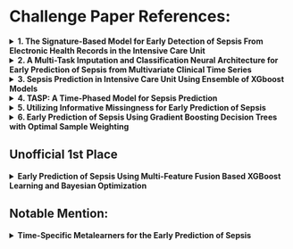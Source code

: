 # Challenge Paper References:

<details>
<summary><b>1. The Signature-Based Model for Early Detection of Sepsis From Electronic Health Records in the Intensive Care Unit</b></summary>
<br>

   [link](https://physionet.org/content/challenge-2019/1.0.0/papers/CinC2019-014.pdf)

   - **Team**: James Morrill, Andrey Kormilitzin, Alejo Nevado-Holgado, Sumanth Swaminathan, Sam Howison, Terry Lyons (University of Oxford, Iterex Therapeutics)
   - **Abstract**: Introduced a signature-based regression model for sepsis detection from ICU patient data, achieving the highest utility function score (0.360) and ranking 1st in the PhysioNet Challenge 2019. The model utilizes gradient boosting machines and signature features from patient time-series data to predict sepsis risk at every time interval post-admission.

      #### What the Team Did

      - Developed a new machine learning approach using signature transformation to extract features from time-series physiological data of ICU patients, enhancing prediction accuracy for sepsis onset.
      - Implemented a gradient boosting machine algorithm that leverages both current time-point data and extracted signature features to model sepsis effects longitudinally.
      - Conducted a detailed analysis of various feature sets, including hand-crafted features and signature transformations, to evaluate their predictive power and impact on model performance.
      - Employed stratified 5-fold cross-validation and light gbm for model training and validation, optimizing for a utility score that considers the trade-offs between true positives, false positives, and timely prediction.

      #### What They Found Useful

      - Signature features significantly improved model performance by providing a comprehensive summary of longitudinal physiological measurements, distinguishing between septic and non-septic cases effectively.
      - The inclusion of hand-crafted features, such as ShockIndex and BUN/CR ratios, alongside signature transformations, showcased a systematic improvement in predicting sepsis risk.
      - The model achieved an AUC ROC of 0.868, demonstrating its efficacy in screening for sepsis risk with the ability to predict sepsis cases correctly in 65.3% of instances, often well before the onset.

      #### Challenges and Limitations

      - Despite the model's high utility score and AUC ROC, achieving the desired balance between sensitivity and specificity for clinical application remains a challenge, particularly in predicting sepsis within the crucial 6-hour window prior to onset.
      - The study focuses on the utility function optimization, which might not fully encapsulate the clinical nuances of sepsis prediction and management within the ICU setting.

      #### Future Directions

      - Explore the potential of signature-based models in other clinical prediction tasks, leveraging the method's ability to process complex time-series data effectively.
      - Investigate the integration of more diverse data sources and feature engineering techniques to further enhance the predictive accuracy and timeliness of sepsis detection.
      - Evaluate the model's performance in a real-world clinical setting, focusing on its utility as a decision-support tool for healthcare professionals in the intensive care unit.

</details>

<details>
<summary><b>2. A Multi-Task Imputation and Classification Neural Architecture for Early Prediction of Sepsis from Multivariate Clinical Time Series</b></summary>
<br>

   [link](https://physionet.org/content/challenge-2019/1.0.0/papers/CinC2019-110.pdf)

   - **Team**: Yale Chang, Jonathan Rubin, Gregory Boverman, Shruti Vij, Asif Rahman, Annamalai Natarajan, Saman Parvaneh (Philips Research North America, Cambridge, USA)
   - **Abstract**: This work focuses on early sepsis prediction using multivariate clinical time series data. The authors employed a recurrent imputation model (RITS) for handling missing data, followed by a Temporal Convolutional Network (TCN) for prediction. A custom time-dependent weighting approach for error types in the loss function was applied. The model achieved a utility score of 0.328 in the PhysioNet Computing in Cardiology Challenge 2019, placing 9th, and an improved version later reached a utility score of 0.342 in a follow-up event, securing 2nd place.

      #### What the Team Did

      - Developed a multi-task neural architecture combining recurrent imputation for time series (RITS) with Temporal Convolutional Networks (TCN) for early detection of sepsis.
      - Introduced a novel set of features that model the missingness in clinical data, enhancing the prediction model's accuracy.
      - Employed a custom-designed loss function incorporating time-dependent weights to manage different error types, effectively balancing the trade-offs between early, on-time, and late predictions of sepsis.
      - Conducted experiments on a real-world dataset provided by the PhysioNet/Computing in Cardiology Challenge 2019, demonstrating the proposed model's effectiveness in sepsis prediction.

      #### What They Found Useful

      - The RITS approach for imputing missing values significantly outperformed traditional imputation methods, providing a strong foundation for accurate sepsis prediction.
      - The TCN model was chosen for its efficiency in handling long historical sequences and its ability to make predictions at any point during the ICU stay without future data leakage.
      - The custom loss function tailored for the sepsis prediction task played a crucial role in optimizing the model's performance, particularly in minimizing the penalties associated with too early or too late predictions.
      - The combination of RITS-imputed data with TCN, augmented by missingness indicator variables, proved to be highly effective, outperforming other sequence prediction models.

      #### Challenges and Limitations

      - Handling irregularly sampled and missing data points in multivariate clinical time series posed significant challenges, addressed through the RITS model.
      - Balancing predictions to avoid too early or too late detection of sepsis required careful tuning of the loss function, highlighting the complexity of modeling clinical decision-making processes.
      - The variance in test utility scores across different folds indicated the need for ensemble models to improve prediction reliability and reduce variance.

      #### Future Directions

      - Further exploration of ensemble models could potentially lead to higher test utility scores by incorporating a greater variety of prediction models and increasing the number of RITS-TCN models.
      - Investigating model interpretation techniques, especially for black-box models like RITS and TCN, would be valuable for integrating these models into clinical workflows more effectively.
      - Continuous refinement of the loss function to better align with clinical needs and enhance the practical applicability of sepsis prediction models in real-world settings.

</details>

<details>
<summary><b>3. Sepsis Prediction in Intensive Care Unit Using Ensemble of XGboost Models</b></summary>
<br>

   [link](https://physionet.org/content/challenge-2019/1.0.0/papers/CinC2019-238.pdf)

   - **Team**: Morteza Zabihi, Serkan Kiranyaz, Moncef Gabbouj (Tampere University, Finland, and Qatar University, Qatar)
   - **Abstract**: This study addresses the challenge of early sepsis prediction in ICU patients by leveraging an ensemble of XGboost models. A novel feature set including patterns of missing values is proposed, which significantly contributes to the predictive performance. The methodology achieved third place in the PhysioNet/Computing in Cardiology Challenge 2019, demonstrating its effectiveness with an overall utility score of 0.339.

      #### What the Team Did

      - Developed an ensemble learning approach using five XGboost models for early sepsis prediction, focusing on ICU patients' clinical data.
      - Extracted 407 features from clinical data, including vital signs, demographic variables, and laboratory values, with a particular emphasis on modeling missingness.
      - Employed a wrapper feature selection algorithm to identify the most clinically relevant features, considering both present and missing data.
      - Achieved robust performance across different hospital datasets, officially ranking as the third team in the PhysioNet Challenge with a utility score of 0.339.

      #### What They Found Useful

      - The introduction of discriminative features to model the patterns of missing values in clinical data, acknowledging that missingness may carry informative signals for sepsis prediction.
      - A comprehensive feature engineering strategy that extracted a wide range of features, including both sliding-window and non-sliding-window based features, to capture the dynamic nature of sepsis.
      - The ensemble approach, combining multiple XGboost models, enhanced the robustness and accuracy of sepsis prediction, outperforming traditional clinical criteria.
      - The study identified that variables related to hospital administration time, temperature, heart rate, and blood pressure were among the top predictors of sepsis, underscoring the clinical relevance of the selected features.

      #### Challenges and Limitations

      - The presence of significant class imbalance between sepsis and non-sepsis observations required careful data balancing techniques to train effective models.
      - Performance variability across different hospital datasets highlighted the challenge of generalizing the predictive model, with a noticeable drop in performance on one of the test sets.
      - The reliance on sophisticated machine learning models and extensive feature engineering may limit the interpretability of the predictive process, an essential aspect for clinical adoption.

      #### Future Directions

      - Further exploration of the role of missing data in clinical prediction models, specifically investigating the informative nature of missingness across various medical conditions.
      - Enhancement of the ensemble model by incorporating advanced machine learning techniques and exploring alternative ensemble strategies to improve prediction accuracy and generalizability.
      - Clinical validation and integration of the proposed predictive model into ICU workflows, aiming to assess its impact on clinical outcomes and sepsis management strategies.

</details>

<details>
<summary><b>4. TASP: A Time-Phased Model for Sepsis Prediction</b></summary>
<br>

   [link](https://physionet.org/content/challenge-2019/1.0.0/papers/CinC2019-049.pdf)

   - **Team**: Xiang Li, Yanni Kang, Xiaoyu Jia, Junmei Wang, Guotong Xie (Ping An Technology, Beijing, China)
   - **Abstract**: The Time-phAsed model for Sepsis Prediction (TASP) is introduced, leveraging the time-dependent nature of sepsis incidence in ICU patients. TASP integrates multiple modeling frameworks corresponding to different ICU stay phases: early, middle, and late stages, employing gradient boosting trees and deep learning to accommodate varying feature sets and missing value imputations tailored to each phase. This model scored 0.415 in cross-validation on the training set and ranked 4th with a score of 0.337 on the full test set of the Physionet/Computing in Cardiology Challenge 2019.

      #### Innovations and Key Findings

      - **Time-Phased Approach**: TASP is designed around the observation that sepsis incidence varies with ICU length of stay, implementing specific models for early (1-9 hours), middle (10-49 hours), and late (50+ hours) stages.
      - **Adaptive Modeling**: Utilizes gradient boosting trees for initial risk assessment and a deep learning framework (RNN) to capture long-term relationships in late-stage sepsis risk, optimizing prediction across different stages of ICU stay.
      - **Feature Engineering and Missing Value Imputation**: Implements various strategies for feature selection and missing value imputation, addressing the challenges of sparse and irregular data inherent in ICU records.
      - **Cross-Validation Performance**: Achieved a 0.415 score through 10-fold cross-validation on the training dataset, with simplified versions of the model attaining scores of 0.420 and 0.419 on the official online test set.

      #### Challenges and Limitations

      - **Model Complexity and Interpretability**: The multi-model approach, while effective, increases complexity and may pose challenges for clinical interpretation and real-time application in diverse ICU settings.
      - **Data-Driven Insights and Generalizability**: Insights gained through data exploration, such as the non-linear relationship between ICU stay length and sepsis incidence, underpin model design but may affect generalizability to other patient populations or clinical conditions.

      #### Future Directions

      - **Refinement of Feature Sets and Objectives**: Further research will focus on optimizing feature sets for each sub-model and aligning the objective function more closely with clinical utility metrics, enhancing both prediction accuracy and clinical relevance.
      - **Enhanced Model Interpretability**: Efforts to improve the interpretability of complex models like TASP are crucial for clinical adoption, with potential exploration of methods to elucidate model predictions and decision-making processes.
      - **Extended Validation and Online Testing**: Additional validation across diverse clinical settings and patient populations will be critical for assessing TASP's generalizability and effectiveness in real-world ICU environments.

</details>

<details>
<summary><b>5. Utilizing Informative Missingness for Early Prediction of Sepsis</b></summary>
<br>

   [link](https://physionet.org/content/challenge-2019/1.0.0/papers/CinC2019-280.pdf)

   - **Team**: Janmajay Singh, Kentaro Oshiro, Raghava Krishnan, Masahiro Sato, Tomoko Ohkuma, Noriji Kato (Fuji Xerox Co, Ltd, Yokohama, Japan)
   - **Abstract**: This study presents a novel approach to predict sepsis early in ICU patients by leveraging patterns in the missingness of physiological variables. The research introduces an XGBoost model that incorporates informative missingness, resulting in a utility score of 0.337 and securing a 5th place ranking in the challenge.

      #### What the Team Did

      - Developed an XGBoost model for early sepsis prediction, emphasizing the role of informative missingness in physiological data.
      - Explored various model variations with adjustments in hyperparameters, window sizes, and imputation methods to enhance prediction accuracy.
      - Implemented a strategy to represent the missingness of features through masking vectors, aligning with patterns observed in sepsis versus non-sepsis patients.
      - Shifted the sepsis labels to earlier time steps and fine-tuned the classification probability threshold to maximize the utility score.

      #### What They Found Useful

      - Analyzing the missingness patterns (informative missingness) in the data provided critical insights, revealing that certain variables exhibited different observation rates between sepsis and non-sepsis patients.
      - The non-imputation approach, combined with the use of masking vectors for all temporal variables, significantly improved the model's performance.
      - Shifting the sepsis labels to encourage the model to predict sepsis earlier than the actual onset time proved to be an effective strategy for improving utility scores.
      - The best-performing model, which included informative missingness and label shifting, achieved a utility score of 0.337 on the full test set, indicating its potential for early sepsis prediction in clinical settings.

      #### Challenges and Limitations

      - Dealing with a significant class imbalance and the inherent challenges of predicting sepsis, which affects a relatively small percentage of ICU patients.
      - The need to balance between false positives and true positives, especially given the high stakes of early sepsis prediction in terms of patient outcomes.
      - The approach's reliance on the specific characteristics of the dataset, which may limit its generalizability to other clinical settings or patient populations.

      #### Future Directions

      - Further research into the implications of informative missingness across different medical conditions and datasets to validate the approach's efficacy beyond sepsis prediction.
      - Exploration of sequence learning models that can inherently handle temporal data and missing values to possibly improve prediction accuracy.
      - Real-world implementation and validation of the model in clinical settings to assess its practical utility and impact on patient care and outcomes.

</details>

<details>
<summary><b>6. Early Prediction of Sepsis Using Gradient Boosting Decision Trees with Optimal Sample Weighting</b></summary>
<br>

   [link](https://physionet.org/content/challenge-2019/1.0.0/papers/CinC2019-459.pdf)

   - **Team**: Ibrahim Hammoud, IV Ramakrishnan, Mark Henry (Stony Brook University)
   - **Abstract**: The team developed a model for early sepsis prediction using an ensemble of gradient boosting decision trees, trained with weighted binary cross-entropy loss. The model uses a fixed-size feature vector from the last 20 hours of patient data, with imputation mimicking real-time healthcare information. The model was tuned and evaluated through 5-fold cross-validation, achieving a 6th rank out of 78 in the PhysioNet/Computing in Cardiology Challenge 2019.

      #### What the Team Did

      - Proposed a method to train an ensemble of gradient boosting decision trees for early sepsis prediction, focusing on a weighted binary cross-entropy loss to handle the unique challenges of sepsis data.
      - Developed a fixed-size feature vector based on the last 20 hours of data for each patient, incorporating a real-time imputation scheme that simulates the information available to healthcare professionals.
      - Employed 5-fold cross-validation for hyper-parameter tuning and model evaluation, aiming for the maximum utility score on the training set to guide the selection of the evaluation set threshold.

      #### What They Found Useful

      - The use of weighted binary cross-entropy loss was pivotal in handling the imbalance and specificity of the sepsis prediction challenge, allowing for the efficient training of the model.
      - Real-time imputation and fixed-size feature vectors were effective in mimicking the decision-making environment of healthcare professionals, providing a more realistic basis for the model's predictions.
      - Early prediction of sepsis showed potential for significant impact, with the model achieving a notable rank in the challenge, demonstrating the viability of gradient boosting decision trees for this application.

      #### Challenges and Limitations

      - The fixed-size window of 20 hours for feature vectors, while computationally necessary, might have limited the model's ability to utilize more extended historical data potentially beneficial for prediction accuracy.
      - Despite achieving a high rank, the model encountered challenges with a high false positive rate and variance in score distribution among positive patients, indicating room for optimization in threshold setting and score calibration.
      - The heavy reliance on the challenge's utility function for model training and evaluation may have introduced biases or artifacts in prediction behavior, emphasizing the need for further exploration of alternative metrics and methods.

      #### Future Directions

      - Investigating sequence models like LSTMs for their potential to incorporate both short-term and long-term information from real-time signals, addressing the limitations of fixed-size feature vectors.
      - Exploring alternative metrics, scoring functions, and models to improve early prediction tasks, aiming to optimize real-time prediction settings more effectively.
      - Continued examination of the impacts of utility functions on model outputs and prediction timing to refine and enhance early sepsis prediction approaches.

</details>

## Unofficial 1st Place

<details>
<summary><b>Early Prediction of Sepsis Using Multi-Feature Fusion Based XGBoost Learning and Bayesian Optimization</b></summary>
<br>

   - **Team**: Meicheng Yang, Xingyao Wang, Hongxiang Gao, Yuwen Li, Xing Liu, Jianqing Li*, Chengyu Liu* (Southeast University, Nanjing, China, and Central South University, Changsha, China)
   - **Abstract**: This study develops an XGBoost-based algorithm for sepsis prediction utilizing multi-feature fusion and Bayesian optimization. The model processes 37 clinical variates after preprocessing, including missing value indicators, scoring quantified features, and time series features, for a total of 168 features. Evaluated on the PhysioNet/Computing in Cardiology Challenge 2019 data, the algorithm demonstrated superior performance, achieving a final Unormalized score (U-Score) of 0.364, the highest unofficial score across 24,819 ICU patients from three hospital systems.

      #### Innovations and Key Findings

      - **Multi-Feature Fusion Approach**: Integrates 168 features from clinical data, encompassing missing value indicators, scoring systems (e.g., SOFA, qSOFA, NEWS), and time series analysis, offering a comprehensive perspective for early sepsis prediction.
      - **Bayesian Optimization for Model Tuning**: Employs Bayesian optimization to fine-tune the hyperparameters of the XGBoost classifier, enhancing model performance and ensuring robustness.
      - **High Performance on PhysioNet Challenge Data**: The model showcased excellent predictive capability with a U-Score of 0.364 on a hidden test set, highlighting its potential for real-world clinical application.

      #### Challenges and Limitations

      - **Data Preprocessing and Feature Engineering Complexity**: The model requires extensive preprocessing and feature engineering, potentially limiting its applicability in low-resource settings or where rapid deployment is necessary.
      - **Class Imbalance**: Addressing the significant class imbalance between septic and non-septic patients poses a challenge, managed through down-sampling but necessitating careful consideration in clinical deployment.

      #### Future Directions

      - **Enhanced Feature Selection and Model Simplification**: Future work could focus on refining the feature set and exploring model simplification strategies to maintain high performance while reducing complexity.
      - **Further Validation Across Diverse Clinical Settings**: Extending validation studies to a broader range of ICU settings and patient populations will be crucial to confirm the model's generalizability and effectiveness.

</details>

## Notable Mention:

<details>
<summary><b>Time-Specific Metalearners for the Early Prediction of Sepsis</b></summary>
<br>

   [link](https://physionet.org/content/challenge-2019/1.0.0/papers/CinC2019-029.pdf)

   - **Team**: Marcus Vollmer, Christian F Luz, Philipp Sodmann, Bhanu Sinha, Sven-Olaf Kuhn (University Medicine Greifswald, University of Groningen, University Medical Center Groningen)
   - **Abstract**: Proposed a novel approach to predict sepsis 6 hours prior to onset using time-specific stacked ensembles and a non-specific XGBoost model, trained on ICU data from the 2019 PhysioNet Challenge. Despite the challenges of imprecise and incomplete data, the models demonstrated potential in sepsis prediction with a normalized utility score of 0.394 for the XGBoost model.

      #### What the Team Did

      - Developed time-specific metalearners and a general XGBoost model to predict sepsis in ICU patients 6 hours before onset, leveraging a dataset of 40,336 ICU stays.
      - Employed extensive data cleaning, feature engineering, and rolling window techniques to build robust features from clinical scores (e.g., SOFA, qSOFA, SIRS) and physiological data.
      - Evaluated model performance using task-specific utility functions and assessed variable importance to identify key predictors of sepsis.
      - Conducted a triple data split for training, validation, and testing, optimizing model parameters and threshold selection for binary classification (sepsis/no sepsis).

      #### What They Found Useful

      - Time-specific metalearners allowed for nuanced prediction by adapting to the dynamic clinical landscape and varying sepsis prevalence throughout ICU stays.
      - Feature engineering, particularly the generation of rolling window features and clinical scores, proved crucial in capturing the temporal dynamics of sepsis.
      - The non-specific XGBoost model achieved a notable utility score, demonstrating the effectiveness of machine learning techniques over traditional clinical scores for sepsis prediction.
      - Variables such as ventilation status, white blood cell count, and partial thromboplastin time emerged as significant predictors, highlighting their clinical relevance in early sepsis detection.

      #### Challenges and Limitations

      - Handling the imprecision and incompleteness of ICU data posed significant challenges, necessitating sophisticated data cleaning and imputation strategies.
      - Time-specific metalearners, while promising, exhibited limitations in threshold selection, affecting their overall performance compared to the non-specific model.
      - The study did not participate in the official PhysioNet Challenge, limiting external validation and comparison with other state-of-the-art models.

      #### Future Directions

      - Further research is needed to refine time-specific metalearning approaches, possibly by incorporating more granular temporal analysis and advanced feature engineering techniques.
      - Exploring the integration of additional data sources, such as genetic or immunological markers, could enhance model sensitivity and specificity for sepsis prediction.
      - Deployment and real-world validation of these models in ICU settings are essential steps toward assessing their clinical utility and impact on patient outcomes.

</details>
